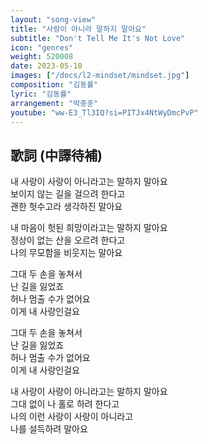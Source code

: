 ```yaml
---
layout: "song-view"
title: "사랑이 아니라 말하지 말아요"
subtitle: "Don't Tell Me It's Not Love"
icon: "genres"
weight: 520008
date: 2023-05-10
images: ["/docs/l2-mindset/mindset.jpg"]
composition: "김동률"
lyric: "김동률"
arrangement: "박중훈"
youtube: "ww-E3_Tl3IQ?si=PITJx4NtWyDmcPvP"
---
```


## 歌詞 (中譯待補)

내 사랑이 사랑이 아니라고는 말하지 말아요  
보이지 않는 길을 걸으려 한다고  
괜한 헛수고라 생각하진 말아요  

내 마음이 헛된 희망이라고는 말하지 말아요  
정상이 없는 산을 오르려 한다고  
나의 무모함을 비웃지는 말아요  

그대 두 손을 놓쳐서  
난 길을 잃었죠  
허나 멈출 수가 없어요  
이게 내 사랑인걸요  

그대 두 손을 놓쳐서  
난 길을 잃었죠  
허나 멈출 수가 없어요  
이게 내 사랑인걸요  

내 사랑이 사랑이 아니라고는 말하지 말아요  
그대 없이 나 홀로 하려 한다고  
나의 이런 사랑이 사랑이 아니라고  
나를 설득하려 말아요  
